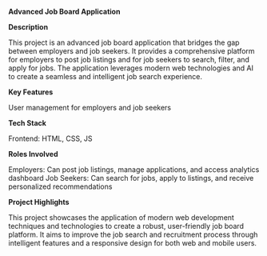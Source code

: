 **Advanced Job Board Application**

**Description**

This project is an advanced job board application that bridges the gap between employers and job seekers. It provides a comprehensive platform for employers to post job listings and for job seekers to search, filter, and apply for jobs. The application leverages modern web technologies and AI to create a seamless and intelligent job search experience.

**Key Features**

User management for employers and job seekers

**Tech Stack**

Frontend: HTML, CSS, JS

**Roles Involved**

Employers: Can post job listings, manage applications, and access analytics dashboard
Job Seekers: Can search for jobs, apply to listings, and receive personalized recommendations

**Project Highlights**

This project showcases the application of modern web development techniques and technologies to create a robust, user-friendly job board platform. It aims to improve the job search and recruitment process through intelligent features and a responsive design for both web and mobile users.
